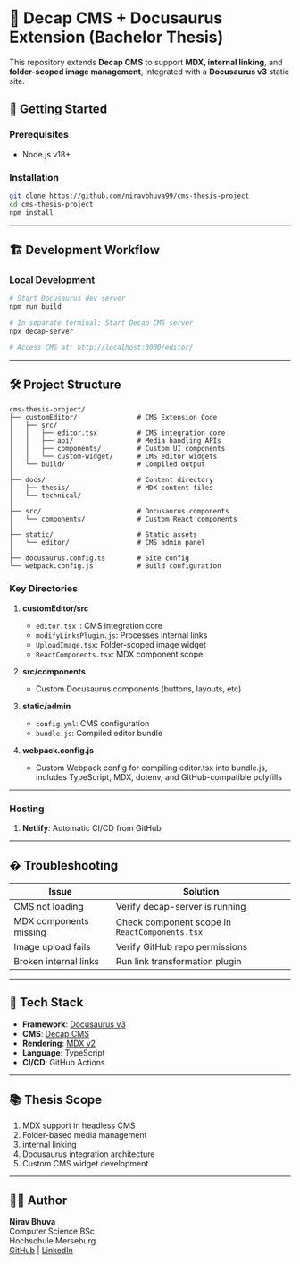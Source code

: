 # 🧠 Decap CMS + Docusaurus Extension (Bachelor Thesis)

This repository extends **Decap CMS** to support **MDX, internal linking**, and **folder-scoped image management**, integrated with a **Docusaurus v3** static site.

## 🚀 Getting Started

### Prerequisites

- Node.js v18+

### Installation

```bash
git clone https://github.com/niravbhuva99/cms-thesis-project
cd cms-thesis-project
npm install
```

---

## 🏗️ Development Workflow

### Local Development

```bash
# Start Docusaurus dev server
npm run build

# In separate terminal: Start Decap CMS server
npx decap-server

# Access CMS at: http://localhost:3000/editor/
```

---

## 🛠 Project Structure

```
cms-thesis-project/
├── customEditor/               # CMS Extension Code
│   ├── src/
│   │   ├── editor.tsx          # CMS integration core
│   │   ├── api/                # Media handling APIs
│   │   ├── components/         # Custom UI components
│   │   └── custom-widget/      # CMS editor widgets
│   └── build/                  # Compiled output
│
├── docs/                       # Content directory
│   ├── thesis/                 # MDX content files
│   └── technical/
│
├── src/                        # Docusaurus components
│   └── components/             # Custom React components
│
├── static/                     # Static assets
│   └── editor/                 # CMS admin panel
│
├── docusaurus.config.ts        # Site config
└── webpack.config.js           # Build configuration
```

### Key Directories

1. **customEditor/src**

   - `editor.tsx `: CMS integration core
   - `modifyLinksPlugin.js`: Processes internal links
   - `UploadImage.tsx`: Folder-scoped image widget
   - `ReactComponents.tsx`: MDX component scope

2. **src/components**
   - Custom Docusaurus components (buttons, layouts, etc)
3. **static/admin**
   - `config.yml`: CMS configuration
   - `bundle.js`: Compiled editor bundle
4. **webpack.config.js**
   - Custom Webpack config for compiling editor.tsx into bundle.js, includes TypeScript, MDX, dotenv, and GitHub-compatible polyfills

---

### Hosting

1. **Netlify**: Automatic CI/CD from GitHub

---

## � Troubleshooting

| Issue                  | Solution                                       |
| ---------------------- | ---------------------------------------------- |
| CMS not loading        | Verify decap-server is running                 |
| MDX components missing | Check component scope in `ReactComponents.tsx` |
| Image upload fails     | Verify GitHub repo permissions                 |
| Broken internal links  | Run link transformation plugin                 |

---

## 🧰 Tech Stack

- **Framework**: [Docusaurus v3](https://docusaurus.io)
- **CMS**: [Decap CMS](https://decapcms.org)
- **Rendering**: [MDX v2](https://mdxjs.com)
- **Language**: TypeScript
- **CI/CD**: GitHub Actions

---

## 📚 Thesis Scope

1. MDX support in headless CMS
2. Folder-based media management
3. internal linking
4. Docusaurus integration architecture
5. Custom CMS widget development

---

## 👨‍💻 Author

**Nirav Bhuva**  
Computer Science BSc  
Hochschule Merseburg  
[GitHub](https://github.com/niravbhuva99) | [LinkedIn](https://linkedin.com/in/niravbhuva)

```


```
